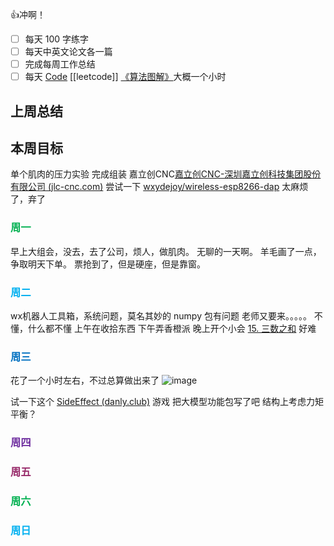 👍冲啊！
- [ ] 每天 100 字练字
- [ ] 每天中英文论文各一篇
- [ ] 完成每周工作总结
- [ ] 每天 [Code](https://leetcode.cn/studyplan/top-interview-150/) [[leetcode]] [《算法图解》](https://www.bilibili.com/video/BV1PN4y1Q73P/?spm_id_from=333.788&vd_source=d3ee14ef6a5aeafdb4ae42baa01c2793)大概一个小时
## 上周总结

  

## 本周目标

  单个肌肉的压力实验
  完成组装
  嘉立创CNC[嘉立创CNC-深圳嘉立创科技集团股份有限公司 (jlc-cnc.com)](https://www.jlc-cnc.com/cncOrder/#/salesPromotion)
  尝试一下 [wxydejoy/wireless-esp8266-dap](https://github.com/wxydejoy/wireless-esp8266-dap) 太麻烦了，弃了
### <font color="#00b050">周一</font>

早上大组会，没去，去了公司，烦人，做肌肉。
无聊的一天啊。
羊毛画了一点，争取明天下单。
票抢到了，但是硬座，但是靠窗。
### <font color="#00b0f0">周二</font>

wx机器人工具箱，系统问题，莫名其妙的 numpy 包有问题
老师又要来。。。。。
不懂，什么都不懂
上午在收拾东西
下午弄香橙派
晚上开个小会
[15. 三数之和](https://leetcode.cn/problems/3sum/) 好难
### <font color="#0070c0">周三</font>

花了一个小时左右，不过总算做出来了
![image](https://img.undf.top/ob/ff9080ffead80fbabfde13d04df6241a.png)


  试一下这个 [SideEffect (danly.club)](http://danly.club/WebGames/SideEffect/index.html) 游戏
  把大模型功能包写了吧
  结构上考虑力矩平衡？
### <font color="#7030a0">周四</font>

  

### <font color="#972969">周五</font>

  

### <font color="#00b050">周六</font>

  

### <font color="#00b0f0">周日</font>

